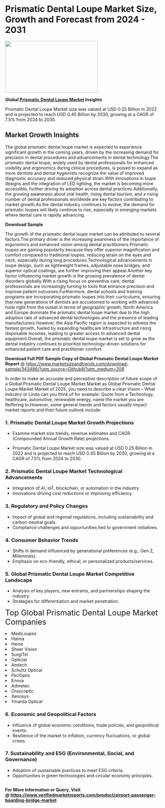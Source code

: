 <H1>Prismatic Dental Loupe Market Size, Growth and Forecast from 2024 - 2031</H1><img class="aligncenter size-medium wp-image-584254" src="https://thirdeyenews.in/wp-content/uploads/2024/09/Global-Market-Research-300x168.jpeg" alt="" width="300" height="168" /><p><strong>Global&nbsp;<a href="https://www.marketsizeandtrends.com/download-sample/343486/?utm_source=Github8j?utm_medium=208">Prismatic Dental Loupe Market</a> Insights</strong></p><p>Prismatic Dental Loupe Market size was valued at USD 0.25 Billion in 2022 and is projected to reach USD 0.45 Billion by 2030, growing at a CAGR of 7.5% from 2024 to 2030.</p><p><h2>Market Growth Insights</h2> <p>The global prismatic dental loupe market is expected to experience significant growth in the coming years, driven by the increasing demand for precision in dental procedures and advancements in dental technology.The prismatic dental loupe, widely used by dental professionals for enhanced visibility and ergonomics during clinical procedures, is poised to expand as more dentists and dental hygienists recognize the value of improved diagnostic accuracy and reduced physical strain.With innovations in loupe designs and the integration of LED lighting, the market is becoming more accessible, further driving its adoption across dental practices.Additionally, the growing awareness about oral health, rising dental tourism, and a rising number of dental professionals worldwide are key factors contributing to market growth.As the dental industry continues to evolve, the demand for prismatic loupes will likely continue to rise, especially in emerging markets where dental care is rapidly advancing.</p> <p><strong>Download Sample</strong></p> <p>The growth of the prismatic dental loupe market can be attributed to several factors.The primary driver is the increasing awareness of the importance of ergonomics and enhanced vision among dental practitioners.Prismatic loupes are gaining popularity because they offer superior magnification and comfort compared to traditional loupes, reducing strain on the eyes and neck, especially during long procedures.Technological advancements in loupe design, such as lightweight frames, adjustable nose bridges, and superior optical coatings, are further improving their appeal.Another key factor influencing market growth is the growing prevalence of dental disorders globally.With a rising focus on preventive care, dental professionals are increasingly turning to tools that enhance precision and improve patient outcomes.Furthermore, dental schools and training programs are incorporating prismatic loupes into their curriculums, ensuring that new generations of dentists are accustomed to working with advanced tools right from the outset.In terms of geographic growth, North America and Europe dominate the prismatic dental loupe market due to the high adoption rate of advanced dental technologies and the presence of leading manufacturers.However, the Asia Pacific region is expected to witness the fastest growth, fueled by expanding healthcare infrastructure and rising disposable incomes, leading to greater access to advanced dental equipment.Overall, the prismatic dental loupe market is set to grow as the dental industry continues to prioritize technology-driven solutions for enhanced patient care and practitioner comfort.</p> <p><span class=""><strong>Download Full PDF Sample Copy of Global Prismatic Dental Loupe Market Report</strong> @ <a href="https://www.marketsizeandtrends.com/download-sample/343486/?utm_source=Github8j?utm_medium=208" target="_blank">https://www.marketsizeandtrends.com/download-sample/343486/?utm_source=Github8j?utm_medium=208</a></span></p><p>In order to make an accurate and perceptive description of future scope of a Global&nbsp;Prismatic Dental Loupe Market Market as Global&nbsp;Prismatic Dental Loupe Market Market of 2025, you need to describe a clear Vision &ndash; What Industry or Linda can you think of for example: Quote from a Technology, healthcare, automotive, renewable energy, name the market you are Reffering to.However, some general trends and factors usually impact market reports and their future outlook include:</p><h3>1.&nbsp;<strong>Prismatic Dental Loupe Market Growth Projections</strong></h3><ul><li>Examine market size trends, revenue estimates and CAGR (Compounded Annual Growth Rate) projections.</li><li><p>Prismatic Dental Loupe Market size was valued at USD 0.25 Billion in 2022 and is projected to reach USD 0.45 Billion by 2030, growing at a CAGR of 7.5% from 2024 to 2030.</p></li></ul><h3>2.&nbsp;<strong>Prismatic Dental Loupe Market Technological Advancements</strong></h3><ul><li>Integration of AI, IoT, blockchain, or automation in the industry.</li><li>Innovations driving cost reductions or improving efficiency.</li></ul><h3>3.&nbsp;<strong>Regulatory and Policy Changes</strong></h3><ul><li>Impact of global and regional regulations, including sustainability and carbon-neutral goals.</li><li>Compliance challenges and opportunities tied to government initiatives.</li></ul><h3>4.&nbsp;<strong>Consumer Behavior Trends</strong></h3><ul><li>Shifts in demand influenced by generational preferences (e.g., Gen Z, Millennials).</li><li>Emphasis on eco-friendly, ethical, or personalized products/services.</li></ul><h3>5.&nbsp;<strong>Global Prismatic Dental Loupe Market Competitive Landscape</strong></h3><ul><li>Analysis of key players, new entrants, and partnerships shaping the industry.</li><li>Strategies for differentiation and market penetration.</li></ul><p data-pm-slice="1 1 []"><span style="color: inherit; font-family: inherit; font-size: 25px;">Top Global Prismatic Dental Loupe Market Companies</span></p><div class="" data-test-id=""><p><li>MediLoupes</li><li> Halma</li><li> Heine</li><li> Sheer Vision</li><li> SurgiTel</li><li> Opticlar</li><li> Amtech</li><li> Schultz Optical</li><li> PeriOptix</li><li> Enova</li><li> Admetec</li><li> Orascoptic</li><li> Xenosys</li><li> Ymarda Optical</li></p></div><h3>6.&nbsp;<strong>Economic and Geopolitical Factors</strong></h3><ul><li>Influence of global economic conditions, trade policies, and geopolitical events.</li><li>Resilience of the market to inflation, currency fluctuations, or global crises.</li></ul><h3>7.&nbsp;<strong>Sustainability and ESG (Environmental, Social, and Governance)</strong></h3><ul><li>Adoption of sustainable practices to meet ESG criteria.</li><li>Opportunities in green technologies and circular economy principles.</li></ul><h2><strong style="font-size: 14px;">For More Information or Query, Visit @&nbsp;</strong><a style="background-color: #ffffff; font-size: 14px;" href="https://www.marketsizeandtrends.com/report/prismatic-dental-loupe-market/" target="_blank">https://www.verifiedmarketreports.com/product/airport-passenger-boarding-bridge-market</a></h2>
